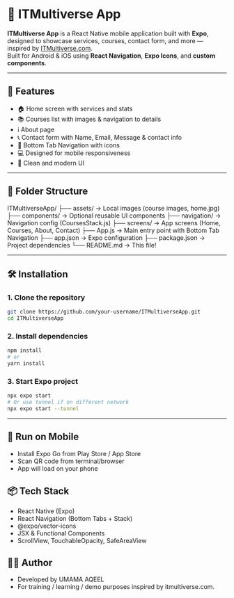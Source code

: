 # 📱 ITMultiverse App

**ITMultiverse App** is a React Native mobile application built with **Expo**, designed to showcase services, courses, contact form, and more — inspired by [ITMultiverse.com](https://itmultiverse.com/).  
Built for Android & iOS using **React Navigation**, **Expo Icons**, and **custom components**.

---

## 🚀 Features

- 🏠 Home screen with services and stats
- 📚 Courses list with images & navigation to details
- ℹ️ About page
- 📞 Contact form with Name, Email, Message & contact info
- 🧭 Bottom Tab Navigation with icons
- 💻 Designed for mobile responsiveness
- 🎨 Clean and modern UI

---

## 📁 Folder Structure
ITMultiverseApp/
├── assets/              → Local images (course images, home.jpg)
├── components/          → Optional reusable UI components
├── navigation/          → Navigation config (CoursesStack.js)
├── screens/             → App screens (Home, Courses, About, Contact)
├── App.js               → Main entry point with Bottom Tab Navigation
├── app.json             → Expo configuration
├── package.json         → Project dependencies
└── README.md            → This file!

---

## 🛠️ Installation

### 1. Clone the repository

```bash
git clone https://github.com/your-username/ITMultiverseApp.git
cd ITMultiverseApp
```
### 2. Install dependencies

```bash
npm install
# or
yarn install
```
### 3. Start Expo project
```bash
npx expo start
# Or use tunnel if on different network
npx expo start --tunnel
```
---

## 📱 Run on Mobile
- Install Expo Go from Play Store / App Store
- Scan QR code from terminal/browser
- App will load on your phone

 ## 📦 Tech Stack
- React Native (Expo)
- React Navigation (Bottom Tabs + Stack)
- @expo/vector-icons
- JSX & Functional Components
- ScrollView, TouchableOpacity, SafeAreaView

## 🧑‍💻 Author
- Developed by UMAMA AQEEL
- For training / learning / demo purposes inspired by itmultiverse.com.




